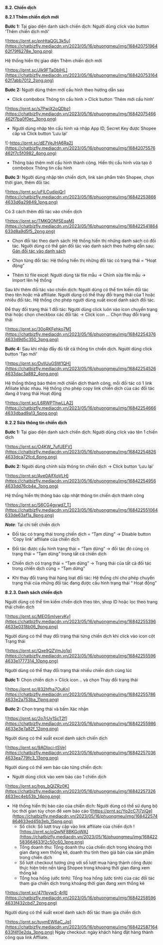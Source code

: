 **8.2. Chiến dịch**

**8.2.1 Thêm chiến dịch mới**

**Bước 1:** Tại giao diện danh sách chiến dịch: Người dùng click vào button ‘Thêm chiến dịch mới’

![https://prnt.sc/pnHtaQGL3k5u](https://chatbizfly.mediacdn.vn/2023/05/16/phuongmeu/img/16842075196462f79f6278e_1png.png)

Hệ thống hiển thị giao diện Thêm chiến dịch mới

![https://prnt.sc/JIk9FTaOblHL](https://chatbizfly.mediacdn.vn/2023/05/16/phuongmeu/img/16842075316462f7abb7012_2png.png)

**Bước 2:** Người dùng thêm mới cấu hình theo hướng dẫn sau

- Click combobox Thông tin cấu hình > Click button ‘Thêm mới cấu hình’

![https://prnt.sc/s7PwiX2oQDbz](https://chatbizfly.mediacdn.vn/2023/05/16/phuongmeu/img/16842075466462f7ba0f0ec_3png.png)

- Người dùng nhập tên cấu hình và nhập App ID, Secret Key được Shopee cấp và Click button ‘Lưu lại’

![-https://prnt.sc/dE7VeJHA6Ra2](https://chatbizfly.mediacdn.vn/2023/05/16/phuongmeu/img/16842075576462f7c5f0982_4png.png)


- Thông báo thêm mới cấu hình thành công. Hiển thị cấu hình vừa tạo ở combobox Thông tin cấu hình

**Bước 3:** Người dùng nhập tên chiến dịch, link sản phẩm trên Shopee, chọn thời gian, thêm đối tác 

![https://prnt.sc/uFILCudipiQr](https://chatbizfly.mediacdn.vn/2023/05/16/phuongmeu/img/168422538664633d6a29849_1png.png)

Có 3 cách thêm đối tác vào chiến dịch

![https://prnt.sc/TMKQONfSEqaM](https://chatbizfly.mediacdn.vn/2023/05/16/phuongmeu/img/168422541864633d8a9d5f5_2png.png)

- Chọn đối tác theo danh sách: Hệ thống hiển thị những danh sách có đối tác. Người dùng có thể gán đối tác vào danh sách theo hướng dẫn sau: [Gán đối tác vào danh sách](https://chat.bizfly.vn/guides/#/eshop/doitacAffiliateShopee)

- Chọn từng đối tác: Hệ thống  hiển thị những đối tác có trạng thái = “Hoạt động”

- Thêm từ file excel: Người dùng tải file mẫu -> Chỉnh sửa file mẫu -> Import lên hệ thống


Sau khi thêm đối tác vào chiến dịch: Người dùng có thể tìm kiếm đối tác theo tên hoặc mã affiliate. Người dùng có thể thay đổi trạng thái của 1 hoặc nhiều đối tác. Hệ thống cho phép người dùng xuất excel danh sách đối tác.

Để thay đối trạng thái 1 đối tác: Người dùng click luôn vào icon chuyển trạng thái hoặc chọn checkbox các đối tác -> Click icon ... Chọn thay đổi trạng thái 

![https://prnt.sc/30oRKFehko7M](https://chatbizfly.mediacdn.vn/2023/05/16/phuongmeu/img/168422543764633d9d5c350_3png.png)

**Bước 4:** Sau khi nhập đầy đủ tất cả thông tin chiến dịch. Người dùng click button ‘Tạo mới’

![https://prnt.sc/DvllUuGSW1QH](https://chatbizfly.mediacdn.vn/2023/05/16/phuongmeu/img/168422545264633dac3a882_4png.png)

Hệ thống thông báo thêm mới chiến dịch thành công, mỗi đối tác có 1 link Afiliate khác nhau. Hệ thống cho phép copy link chiến dịch của các đối tác đang ở trạng thái Hoạt động

![https://prnt.sc/L6RWPThwLLA2](https://chatbizfly.mediacdn.vn/2023/05/16/phuongmeu/img/168422546664633dbad9a13_5png.png)

**8.2.2 Sửa thông tin chiến dịch**

**Bước 1:** Tại giao diện danh sách chiến dịch: Người dùng click vào tên 1 chiến dịch

![https://prnt.sc/O4KW_7ufUEFV](https://chatbizfly.mediacdn.vn/2023/05/16/phuongmeu/img/168422548264633dca72fcd_6png.png)

**Bước 2:** Người dùng chỉnh sửa thông tin chiến dịch -> Click button ‘Lưu lại’

![https://prnt.sc/Ave0AlfXoVLH](https://chatbizfly.mediacdn.vn/2023/05/16/phuongmeu/img/168422549564633dd76cb4e_7png.png)

Hệ thống hiển thị thông báo cập  nhật thông tin chiến dịch thành công

![https://prnt.sc/S6CG4gywd7_T](https://chatbizfly.mediacdn.vn/2023/05/16/phuongmeu/img/168422551064633de63af1a_8png.png)

***Note***: Tại chi tiết chiến dịch

- Đối tác có trạng thái trong chiến dịch = “Tạm dừng” -> Disable button ‘Copy link’ affiliate của chiến dịch

- Đối tác được cấu hình trạng thái = “Tạm dừng” ->  đối tác đó cũng có trạng thái = “Tạm dừng” trong tất cả chiến dịch

- Chiến dịch có trạng thái = “Tạm dừng” -> Trạng thái của tất cả đối tác trong chiến dịch  cũng = “Tạm dừng”

- Khi thay đổi trạng thái hàng loạt đối tác: Hệ thống chỉ cho phép chuyển trạng thái của những đối tác đang được cấu hình trạng thái “ Hoạt động” 

**8.2.3. Danh sách chiến dịch**

Người dùng có thể tìm kiếm chiến dịch theo tên, shop ID hoặc lọc theo trạng thái chiến dịch

![https://prnt.sc/MEOSmIyervKy](https://chatbizfly.mediacdn.vn/2023/05/16/phuongmeu/img/168422553964633e0318b06_9png.png)

Người dùng có thể thay đổi trạng thái từng chiến dịch khi click vào icon cột Trạng thái

![https://prnt.sc/Qxe9QZVmJo1q](https://chatbizfly.mediacdn.vn/2023/05/16/phuongmeu/img/168422555964633e1777314_10png.png)

Người dùng có thể thay đổi trạng thái nhiều chiến dịch cùng lúc

**Bước 1:** Chọn chiến dịch > Click icon .. và chọn Thay đổi trạng thái

![https://prnt.sc/832hfha7OuKn](https://chatbizfly.mediacdn.vn/2023/05/16/phuongmeu/img/168422557864633e2a753ba_11png.png)

**Bước 2:** Chọn trạng thái và bấm Xác nhận

![https://prnt.sc/2o7rUy1ScT2f](https://chatbizfly.mediacdn.vn/2023/05/16/phuongmeu/img/168422559864633e3e7a82f_12png.png)

Người dùng có thể xuất excel danh sách chiến dịch

![https://prnt.sc/9ADIoci-tSVe](https://chatbizfly.mediacdn.vn/2023/05/16/phuongmeu/img/168422570364633ea779fc3_13png.png)

Người dùng có thể xem báo cáo từng chiến dịch: 

*  Người dùng click vào xem báo cáo 1 chiến dịch 

![https://prnt.sc/hgs_bQIZRz0K](https://chatbizfly.mediacdn.vn/2023/05/16/phuongmeu/img/168422573264633ec4eb53b_14png.png)

* Hệ thống hiển thị báo cáo của chiến dịch: Người dùng có thể sử dụng bộ lọc thời gian tùy chọn để xem báo cáo
![https://prnt.sc/Yp2cC7l7zjQe](https://chatbizfly.mediacdn.vn/2023/05/16/phuongmeu/img/168422574864633ed45b3eb_15png.png)
	* Số click: Số lượt truy cập vào link affiliate của chiến dịch
![https://prnt.sc/oQwNF8BKGoWA](https://chatbizfly.mediacdn.vn/2023/05/16/phuongmeu/img/168422583664633f2c50c60_1png.png)
	* Tổng doanh thu: Tổng doanh thu của chiến dịch trong khoảng thời gian đang xem thống kê, doanh thu tính theo giá bán của sản phẩm trong chiến dịch
	* Số lượt checkout tương ứng với số lượt mua hàng thành công được thực hiện trên nền tảng Shopee trong khoảng thời gian đang xem thống kê
	* Tổng hoa hồng (ước tính): Tổng hoa hồng (ước tính) của các đối tác tham gia chiến dịch trong khoảng thời gian đang xem thống kê
	
![https://prnt.sc/47l1pywS-4rR](https://chatbizfly.mediacdn.vn/2023/05/16/phuongmeu/img/168422585964633f432cbd7_2png.png)

Người dùng có thể xuất excel danh sách đối tác tham gia chiến dịch

![https://prnt.sc/tuymEW6aC_Jq](https://chatbizfly.mediacdn.vn/2023/05/16/phuongmeu/img/168422587164633f4f0e2da_3png.png)
Ngày checkout: ngày khách hàng đặt hàng thành công qua link Affliate.
